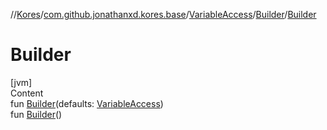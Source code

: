 //[Kores](../../../index.md)/[com.github.jonathanxd.kores.base](../../index.md)/[VariableAccess](../index.md)/[Builder](index.md)/[Builder](-builder.md)



# Builder  
[jvm]  
Content  
fun [Builder](-builder.md)(defaults: [VariableAccess](../index.md))  
fun [Builder](-builder.md)()  



